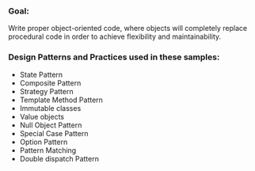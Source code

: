 ### Goal:
Write proper object-oriented code, where objects will completely replace procedural code in order to achieve flexibility and maintainability.

### Design Patterns and Practices used in these samples:
- State Pattern
- Composite Pattern
- Strategy Pattern
- Template Method Pattern
- Immutable classes
- Value objects
- Null Object Pattern
- Special Case Pattern
- Option Pattern
- Pattern Matching
- Double dispatch Pattern
